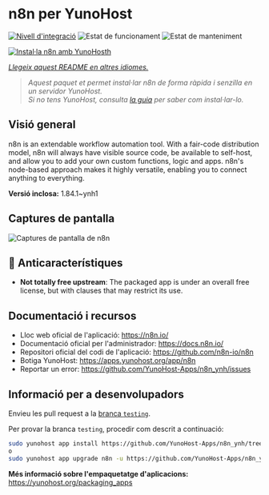 <!--
N.B.: Aquest README ha estat generat automàticament per <https://github.com/YunoHost/apps/tree/master/tools/readme_generator>
NO s'ha de modificar manualment.
-->

# n8n per YunoHost

[![Nivell d'integració](https://apps.yunohost.org/badge/integration/n8n)](https://ci-apps.yunohost.org/ci/apps/n8n/)
![Estat de funcionament](https://apps.yunohost.org/badge/state/n8n)
![Estat de manteniment](https://apps.yunohost.org/badge/maintained/n8n)

[![Instal·la n8n amb YunoHosth](https://install-app.yunohost.org/install-with-yunohost.svg)](https://install-app.yunohost.org/?app=n8n)

*[Llegeix aquest README en altres idiomes.](./ALL_README.md)*

> *Aquest paquet et permet instal·lar n8n de forma ràpida i senzilla en un servidor YunoHost.*  
> *Si no tens YunoHost, consulta [la guia](https://yunohost.org/install) per saber com instal·lar-lo.*

## Visió general

n8n is an extendable workflow automation tool. With a fair-code distribution model, n8n will always have visible source code, be available to self-host, and allow you to add your own custom functions, logic and apps. n8n's node-based approach makes it highly versatile, enabling you to connect anything to everything.

**Versió inclosa:** 1.84.1~ynh1

## Captures de pantalla

![Captures de pantalla de n8n](./doc/screenshots/n8n-screenshot.png)

## :red_circle: Anticaracterístiques

- **Not totally free upstream**: The packaged app is under an overall free license, but with clauses that may restrict its use.

## Documentació i recursos

- Lloc web oficial de l'aplicació: <https://n8n.io/>
- Documentació oficial per l'administrador: <https://docs.n8n.io/>
- Repositori oficial del codi de l'aplicació: <https://github.com/n8n-io/n8n>
- Botiga YunoHost: <https://apps.yunohost.org/app/n8n>
- Reportar un error: <https://github.com/YunoHost-Apps/n8n_ynh/issues>

## Informació per a desenvolupadors

Envieu les pull request a la [branca `testing`](https://github.com/YunoHost-Apps/n8n_ynh/tree/testing).

Per provar la branca `testing`, procedir com descrit a continuació:

```bash
sudo yunohost app install https://github.com/YunoHost-Apps/n8n_ynh/tree/testing --debug
o
sudo yunohost app upgrade n8n -u https://github.com/YunoHost-Apps/n8n_ynh/tree/testing --debug
```

**Més informació sobre l'empaquetatge d'aplicacions:** <https://yunohost.org/packaging_apps>
